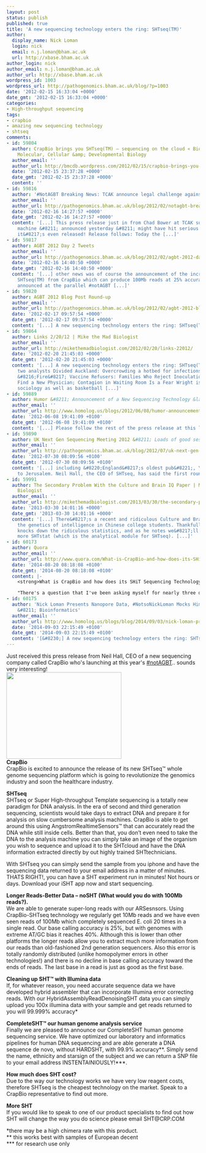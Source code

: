 ```yaml
---
layout: post
status: publish
published: true
title: 'A new sequencing technology enters the ring: SHTseq(TM)'
author:
  display_name: Nick Loman
  login: nick
  email: n.j.loman@bham.ac.uk
  url: http://xbase.bham.ac.uk
author_login: nick
author_email: n.j.loman@bham.ac.uk
author_url: http://xbase.bham.ac.uk
wordpress_id: 1003
wordpress_url: http://pathogenomics.bham.ac.uk/blog/?p=1003
date: '2012-02-15 16:33:04 +0000'
date_gmt: '2012-02-15 16:33:04 +0000'
categories:
- High-throughput sequencing
tags:
- crapbio
- amazing new sequencing technology
- shtseq
comments:
- id: 59804
  author: CrapBio brings you SHTseq(TM) – sequencing on the cloud « Biochemistry,
    Molecular, Cellular &amp; Developmental Biology
  author_email: ''
  author_url: http://bmcdb.wordpress.com/2012/02/15/crapbio-brings-you-shtseqtm-sequencing-on-the-cloud/
  date: '2012-02-15 23:37:28 +0000'
  date_gmt: '2012-02-15 23:37:28 +0000'
  content: ''
- id: 59816
  author: '#NotAGBT Breaking News: TCAK announce legal challenge against CrapBio'
  author_email: ''
  author_url: http://pathogenomics.bham.ac.uk/blog/2012/02/notagbt-breaking-news-tcak-announce-legal-challenge-against-crapbio/
  date: '2012-02-16 14:27:57 +0000'
  date_gmt: '2012-02-16 14:27:57 +0000'
  content: '[...] This press release just in from Chad Bower at TCAK suggesting CrapBio&#8217;s
    machine &#8211; announced yesterday &#8211; might have hit serious problems before
    it&#8217;s even released! Release follows: Today the [...]'
- id: 59817
  author: AGBT 2012 Day 2 Tweets
  author_email: ''
  author_url: http://pathogenomics.bham.ac.uk/blog/2012/02/agbt-2012-day-2-tweets/
  date: '2012-02-16 14:40:50 +0000'
  date_gmt: '2012-02-16 14:40:50 +0000'
  content: '[...] other news was of course the announcement of the incredible sounding
    SHTseq(TM) from CrapBio which can produce 100Mb reads at 25% accuracy. This was
    announced at the parallel #notAGBT [...]'
- id: 59820
  author: AGBT 2012 Blog Post Round-up
  author_email: ''
  author_url: http://pathogenomics.bham.ac.uk/blog/2012/02/agbt-2012-blog-post-round-up/
  date: '2012-02-17 09:57:54 +0000'
  date_gmt: '2012-02-17 09:57:54 +0000'
  content: '[...] A new sequencing technology enters the ring: SHTseq(TM) [...]'
- id: 59864
  author: Links 2/20/12 | Mike the Mad Biologist
  author_email: ''
  author_url: http://mikethemadbiologist.com/2012/02/20/links-22012/
  date: '2012-02-20 21:45:03 +0000'
  date_gmt: '2012-02-20 21:45:03 +0000'
  content: '[...] A new sequencing technology enters the ring: SHTseq(TM) A tale of
    two analysts Divided Auckland: Overcrowding a hotbed for infections More Doctors
    &#8216;Fire&#8217; Vaccine Refusers: Families Who Reject Inoculations Told to
    Find a New Physician; Contagion in Waiting Room Is a Fear Wright is wrong about
    sociology as well as basketball [...]'
- id: 59889
  author: Humor &#8211; Announcement of a New Sequencing Technology &laquo; Homologus
  author_email: ''
  author_url: http://www.homolog.us/blogs/2012/06/08/humor-announcement-of-a-new-sequencing-technology/
  date: '2012-06-08 19:41:09 +0100'
  date_gmt: '2012-06-08 19:41:09 +0100'
  content: '[...] Please follow the rest of the press release at this link. [...]'
- id: 59890
  author: UK Next Gen Sequencing Meeting 2012 &#8211; Loads of good sessions
  author_email: ''
  author_url: http://pathogenomics.bham.ac.uk/blog/2012/07/uk-next-gen-sequencing-meeting-2012-loads-of-good-sessions/
  date: '2012-07-30 08:09:56 +0100'
  date_gmt: '2012-07-30 08:09:56 +0100'
  content: '[...] including &#8220;England&#8217;s oldest pub&#8221;, Ye Olde Trip
    to Jerusalem. Neil Hall, the CEO of SHTseq, has said the first round is on [...]'
- id: 59991
  author: The Secondary Problem With the Culture and Brain IQ Paper | Mike the Mad
    Biologist
  author_email: ''
  author_url: http://mikethemadbiologist.com/2013/03/30/the-secondary-problem-with-the-culture-and-brain-iq-paper/
  date: '2013-03-30 14:01:16 +0000'
  date_gmt: '2013-03-30 14:01:16 +0000'
  content: '[...] There&#8217;s a recent and ridiculous Culture and Brain paper on
    the genetics of intelligence in Chinese college students. Thankfully, Jeremy Yoder
    knocks down the ridiculous statistics, and as he notes we&#8217;ll probably see
    more SHTstat (which is the analytical module for SHTseq). [...]'
- id: 60173
  author: Quora
  author_email: ''
  author_url: http://www.quora.com/What-is-CrapBio-and-how-does-its-SHiT-Sequencing-Technology-work#ans6610271
  date: '2014-08-20 08:18:08 +0100'
  date_gmt: '2014-08-20 08:18:08 +0100'
  content: |-
    <strong>What is CrapBio and how does its SHiT Sequencing Technology work?</strong>

    "There's a question that I've been asking myself for nearly three decades now and trying to get a research handle on, and that is why is the quality of public debate so low and why is it that the quality often seems to deteriorate the more important&#8230;
- id: 60175
  author: 'Nick Loman Presents Nanopore Data, #NotsoNickLoman Mocks Him &laquo; Homolog.us
    &#8211; Bioinformatics'
  author_email: ''
  author_url: http://www.homolog.us/blogs/blog/2014/09/03/nick-loman-presents-nanopore-data-notsonickloman-mocks-him/
  date: '2014-09-03 22:15:49 +0100'
  date_gmt: '2014-09-03 22:15:49 +0100'
  content: '[&#8230;] A new sequencing technology enters the ring: SHTseq(TM) [&#8230;]'
---
```

<p>Just received this press release from Neil Hall, CEO of a new sequencing company called CrapBio who's launching at this year's <a href="https://twitter.com/#!/search/%23notAGBT">#notAGBT</a>.. sounds very interesting!<br />
<a href="http://pathogenomics.bham.ac.uk/blog/wp-content/uploads/crapbio_logo.jpg"><img src="http://pathogenomics.bham.ac.uk/blog/wp-content/uploads/crapbio_logo-300x226.jpg" alt="" title="crapbio_logo" width="300" height="226" class="alignleft size-medium wp-image-1011" /></a><br />
<strong>CrapBio </strong><br />
CrapBio is excited to announce the release of its new SHTseq&trade; whole genome sequencing platform which is going to revolutionize the genomics industry and soon the healthcare industry. </p>
<p><strong>SHTseq</strong><br />
SHTseq or Super High-throughput Template sequencing is a totally new paradigm for DNA analysis.  In the era of second and third generation sequencing, scientists would take days to extract DNA and prepare it for analysis on slow cumbersome analysis machines.  CrapBio is able to get around this using AngstromRealtimeSensors&trade;  that can accurately read the DNA while still inside cells. Better than that, you don’t even need to take the DNA to the analysis  machine you can simply take an image of the organism you wish to sequence and upload it to the SHTcloud and have the DNA information  extracted directly by out highly trained SHTtechnicians.</p>
<p>With SHTseq you can simply send the sample from you iphone and have the sequencing data returned to your email address in a matter of minutes. THATS RIGHT!,  you can have a SHT experiment run in minutes! Not hours or days.  Download your iSHT app now and start sequencing. </p>
<p><strong>Longer Reads-Better Data – noSHT (What would you do with 100Mb reads?).</strong><br />
We are able to generate super-long reads with our ARSesnsors. Using CrapBio-SHTseq technology we regularly get 10Mb reads and we have even seen reads of 100Mb which completely sequenced E. coli 20 times in a single read.  Our base calling accuracy is 25%, but with genomes with extreme AT/GC bias it reaches 40%.  Although this is lower than other platforms the longer reads allow you to extract much more information from our reads than old-fashioned 2nd generation sequencers. Also this error is totally randomly distributed (unlike homopolymer errors in other technologies!)  and there is no decline in base calling accuracy toward the ends of reads. The last base in a read is just as good as the first base. </p>
<p><strong>Cleaning up SHT&trade;  with Illumina data</strong><br />
If, for whatever reason, you need accurate sequence data we have developed hybrid assembler that can incorporate Illumina error correcting reads.  With our HybridAssemblyReadDenoisingSHT data you can simply upload you 100x illumina data with your sample and get reads returned to you will 99.999% accuracy*   </p>
<p><strong>CompleteSHT&trade; our human genome analysis service</strong><br />
Finally we are pleased to announce our CompleteSHT human genome sequencing service. We have optimized our laboratory and informatics pipelines for human DNA sequencing and are able generate a DNA sequence de novo, without HARDSHT, with 99.9% accuracy**.  Simply send the name, ethnicity and starsign of the subject and we can return a SNP file to your email address INSTENTAINIOUSLY!***. </p>
<p><strong>How much does SHT cost?</strong><br />
Due to the way our technology works we have very low reagent costs, therefore SHTseq is the cheapest technology on the market. Speak to a CrapBio representative to find out more.  </p>
<p><strong>More SHT</strong><br />
If you would like to speak to one of our product specialists to find out how SHT will change the way you do science please email SHT@CRP.COM </p>
<p>*there may be a high chimera rate with this product.<br />
** this works best with samples of European decent<br />
*** for research use only </p>
